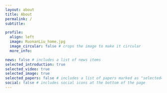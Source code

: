```yaml
---
layout: about
title: About
permalink: /
subtitle: 

profile:
  align: left
  image: RuonanLiu_home.jpg
  image_circular: false # crops the image to make it circular
  more_info: 

news: false # includes a list of news items
selected_introduction: true
selected_video: true
selected_image: true
selected_papers: false # includes a list of papers marked as "selected={true}"
social: false # includes social icons at the bottom of the page
---
```

